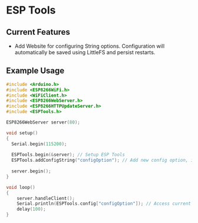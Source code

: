 # ESP Tools
## Current Features
- Add Website for configuring String options. Configuration will automatically be saved using LittleFS and persist restarts.

## Example Usage
```c
#include <Arduino.h>
#include <ESP8266WiFi.h>
#include <WiFiClient.h>
#include <ESP8266WebServer.h>
#include <ESP8266HTTPUpdateServer.h>
#include <ESPTools.h>

ESP8266WebServer server(80);

void setup()
{
  Serial.begin(115200);
  
  ESPTools.begin(&server); // Setup ESP Tools
  ESPTools.addConfigString("configOption"); // Add new config option, if doesn't have a saved value the default will be an empty string
  
  server.begin();
}

void loop()
{
    server.handleClient();
    Serial.println(ESPTools.config["configOption"]); // Access current value of option and output it
    delay(100);
}
```
